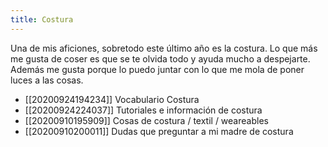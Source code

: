 ```yaml
---
title: Costura
---
```


Una de mis aficiones, sobretodo este último año es la costura. Lo que más me gusta de coser es que se te olvida todo y ayuda mucho a despejarte. Además me gusta porque lo puedo juntar con lo que me mola de poner luces a las cosas.

* [[20200924194234]] Vocabulario Costura
* [[20200924224037]] Tutoriales e información de costura
* [[20200910195909]] Cosas de costura / textil / weareables
* [[20200910200011]] Dudas que preguntar a mi madre de costura